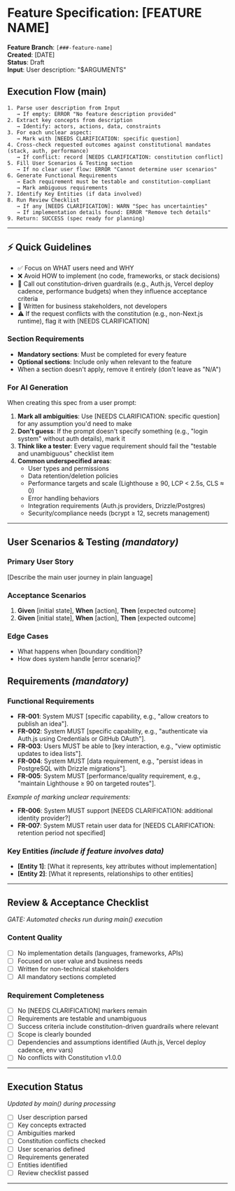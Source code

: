 # Feature Specification: [FEATURE NAME]

**Feature Branch**: `[###-feature-name]`  
**Created**: [DATE]  
**Status**: Draft  
**Input**: User description: "$ARGUMENTS"

## Execution Flow (main)
```
1. Parse user description from Input
   → If empty: ERROR "No feature description provided"
2. Extract key concepts from description
   → Identify: actors, actions, data, constraints
3. For each unclear aspect:
   → Mark with [NEEDS CLARIFICATION: specific question]
4. Cross-check requested outcomes against constitutional mandates (stack, auth, performance)
   → If conflict: record [NEEDS CLARIFICATION: constitution conflict]
5. Fill User Scenarios & Testing section
   → If no clear user flow: ERROR "Cannot determine user scenarios"
6. Generate Functional Requirements
   → Each requirement must be testable and constitution-compliant
   → Mark ambiguous requirements
7. Identify Key Entities (if data involved)
8. Run Review Checklist
   → If any [NEEDS CLARIFICATION]: WARN "Spec has uncertainties"
   → If implementation details found: ERROR "Remove tech details"
9. Return: SUCCESS (spec ready for planning)
```

---

## ⚡ Quick Guidelines
- ✅ Focus on WHAT users need and WHY
- ❌ Avoid HOW to implement (no code, frameworks, or stack decisions)
- 📘 Call out constitution-driven guardrails (e.g., Auth.js, Vercel deploy cadence, performance budgets) when they influence acceptance criteria
- 👥 Written for business stakeholders, not developers
- ⚠️ If the request conflicts with the constitution (e.g., non-Next.js runtime), flag it with [NEEDS CLARIFICATION]

### Section Requirements
- **Mandatory sections**: Must be completed for every feature
- **Optional sections**: Include only when relevant to the feature
- When a section doesn't apply, remove it entirely (don't leave as "N/A")

### For AI Generation
When creating this spec from a user prompt:
1. **Mark all ambiguities**: Use [NEEDS CLARIFICATION: specific question] for any assumption you'd need to make
2. **Don't guess**: If the prompt doesn't specify something (e.g., "login system" without auth details), mark it
3. **Think like a tester**: Every vague requirement should fail the "testable and unambiguous" checklist item
4. **Common underspecified areas**:
   - User types and permissions
   - Data retention/deletion policies  
   - Performance targets and scale (Lighthouse ≥ 90, LCP < 2.5s, CLS ≈ 0)
   - Error handling behaviors
   - Integration requirements (Auth.js providers, Drizzle/Postgres)
   - Security/compliance needs (bcrypt ≥ 12, secrets management)

---

## User Scenarios & Testing *(mandatory)*

### Primary User Story
[Describe the main user journey in plain language]

### Acceptance Scenarios
1. **Given** [initial state], **When** [action], **Then** [expected outcome]
2. **Given** [initial state], **When** [action], **Then** [expected outcome]

### Edge Cases
- What happens when [boundary condition]?
- How does system handle [error scenario]?

## Requirements *(mandatory)*

### Functional Requirements
- **FR-001**: System MUST [specific capability, e.g., "allow creators to publish an idea"].
- **FR-002**: System MUST [specific capability, e.g., "authenticate via Auth.js using Credentials or GitHub OAuth"].  
- **FR-003**: Users MUST be able to [key interaction, e.g., "view optimistic updates to idea lists"].
- **FR-004**: System MUST [data requirement, e.g., "persist ideas in PostgreSQL with Drizzle migrations"].
- **FR-005**: System MUST [performance/quality requirement, e.g., "maintain Lighthouse ≥ 90 on targeted routes"].

*Example of marking unclear requirements:*
- **FR-006**: System MUST support [NEEDS CLARIFICATION: additional identity provider?]
- **FR-007**: System MUST retain user data for [NEEDS CLARIFICATION: retention period not specified]

### Key Entities *(include if feature involves data)*
- **[Entity 1]**: [What it represents, key attributes without implementation]
- **[Entity 2]**: [What it represents, relationships to other entities]

---

## Review & Acceptance Checklist
*GATE: Automated checks run during main() execution*

### Content Quality
- [ ] No implementation details (languages, frameworks, APIs)
- [ ] Focused on user value and business needs
- [ ] Written for non-technical stakeholders
- [ ] All mandatory sections completed

### Requirement Completeness
- [ ] No [NEEDS CLARIFICATION] markers remain
- [ ] Requirements are testable and unambiguous  
- [ ] Success criteria include constitution-driven guardrails where relevant
- [ ] Scope is clearly bounded
- [ ] Dependencies and assumptions identified (Auth.js, Vercel deploy cadence, env vars)
- [ ] No conflicts with Constitution v1.0.0

---

## Execution Status
*Updated by main() during processing*

- [ ] User description parsed
- [ ] Key concepts extracted
- [ ] Ambiguities marked
- [ ] Constitution conflicts checked
- [ ] User scenarios defined
- [ ] Requirements generated
- [ ] Entities identified
- [ ] Review checklist passed

---
